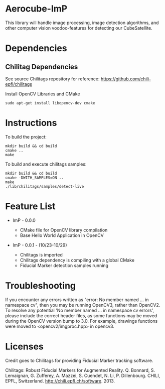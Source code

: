 # Aerocube-ImP
This library will handle image processing, image detection algorithms, and other computer vision voodoo-features for detecting our CubeSatellite.

# Dependencies
## Chilitag Dependencies
See source Chilitags repository for reference: <https://github.com/chili-epfl/chilitags>

Install OpenCV Libraries and CMake

`sudo apt-get install libopencv-dev cmake`

# Instructions
To build the project:
```
mkdir build && cd build
cmake ..
make
```

To build and execute chilitags samples:

```
mkdir build && cd build
cmake -DWITH_SAMPLES=ON ..
make
./lib/chilitags/samples/detect-live

```



# Feature List
  * ImP - 0.0.0
    * CMake file for OpenCV library compilation
    * Base Hello World Application in OpenCV

  * ImP - 0.0.1 - (10/23-10/29)
    * Chilitags is imported
    * Chilitags dependency is compiling with a global CMake
    * Fiducial Marker detection samples running

# Troubleshooting
If you encounter any errors written as "error: No member named ... in namespace cv", then you may be running OpenCV3, rather than OpenCV2. 
To resolve any potential 'No member named ... in namespace cv errors', please include the correct header files, as some functions may be moved during the OpenCV version bump to 3.0.
For example, drawings functions were moved to <opencv2/imgproc.hpp> in opencv3.


# Licenses
Credit goes to Chilitags for providing Fiducial Marker tracking software.

Chilitags: Robust Fiducial Markers for Augmented Reality. Q. Bonnard, S. Lemaignan, G. Zufferey, A. Mazzei, S. Cuendet, N. Li, P. Dillenbourg. CHILI, EPFL, Switzerland. http://chili.epfl.ch/software. 2013.
